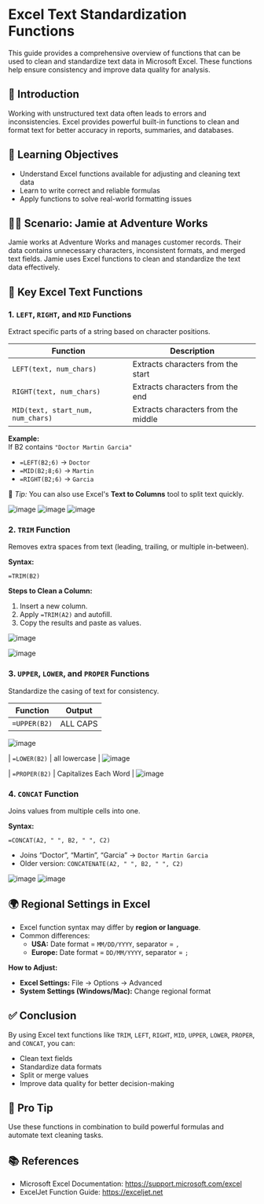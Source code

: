 
# Excel Text Standardization Functions

This guide provides a comprehensive overview of functions that can be used to clean and standardize text data in Microsoft Excel. These functions help ensure consistency and improve data quality for analysis.


## 📌 Introduction

Working with unstructured text data often leads to errors and inconsistencies. Excel provides powerful built-in functions to clean and format text for better accuracy in reports, summaries, and databases.


## 🎯 Learning Objectives

- Understand Excel functions available for adjusting and cleaning text data
- Learn to write correct and reliable formulas
- Apply functions to solve real-world formatting issues


## 🧑‍💼 Scenario: Jamie at Adventure Works

Jamie works at Adventure Works and manages customer records. Their data contains unnecessary characters, inconsistent formats, and merged text fields. Jamie uses Excel functions to clean and standardize the text data effectively.



## 🔧 Key Excel Text Functions

### 1. `LEFT`, `RIGHT`, and `MID` Functions

Extract specific parts of a string based on character positions.

| Function | Description |
|----------|-------------|
| `LEFT(text, num_chars)` | Extracts characters from the start |
| `RIGHT(text, num_chars)` | Extracts characters from the end |
| `MID(text, start_num, num_chars)` | Extracts characters from the middle |

**Example:**  
If B2 contains `"Doctor Martin Garcia"`  
- `=LEFT(B2;6)` → `Doctor`  
- `=MID(B2;8;6)` → `Martin`  
- `=RIGHT(B2;6)` → `Garcia`

🔹 *Tip:* You can also use Excel's **Text to Columns** tool to split text quickly.

![image](https://github.com/user-attachments/assets/6787f86d-916e-4e96-8226-d746be148cb2)
![image](https://github.com/user-attachments/assets/f2d7858a-ab23-4929-ba82-fd8a9fdf0035)
![image](https://github.com/user-attachments/assets/b0d8dc48-210c-4dd1-a8ff-544b228f96df)




### 2. `TRIM` Function

Removes extra spaces from text (leading, trailing, or multiple in-between).

**Syntax:**  
```excel
=TRIM(B2)
```

**Steps to Clean a Column:**
1. Insert a new column.
2. Apply `=TRIM(A2)` and autofill.
3. Copy the results and paste as values.

![image](https://github.com/user-attachments/assets/4d0242fe-057f-418a-8a93-f36d026f20da)


![image](https://github.com/user-attachments/assets/373c08ea-8c1e-4063-9bb2-5c2477efcb82)


### 3. `UPPER`, `LOWER`, and `PROPER` Functions

Standardize the casing of text for consistency.

| Function | Output |
|----------|--------|
| `=UPPER(B2)` | ALL CAPS |
![image](https://github.com/user-attachments/assets/c6fa9f74-af29-48a7-9440-5497f17ee002)

| `=LOWER(B2)` | all lowercase |
![image](https://github.com/user-attachments/assets/52be95a1-aaac-4335-ae22-1d03848d4bbb)

| `=PROPER(B2)` | Capitalizes Each Word |
![image](https://github.com/user-attachments/assets/ed6ccefd-bdcd-4db4-9a43-ab1f7040b94a)




### 4. `CONCAT` Function

Joins values from multiple cells into one.

**Syntax:**
```excel
=CONCAT(A2, " ", B2, " ", C2)
```

- Joins “Doctor”, “Martin”, “Garcia” → `Doctor Martin Garcia`
- Older version: `CONCATENATE(A2, " ", B2, " ", C2)`

![image](https://github.com/user-attachments/assets/91710718-9206-4647-966f-1d30d22ec1a9)
![image](https://github.com/user-attachments/assets/38ca8256-31da-4d08-b7bd-ee90f7259773)



## 🌍 Regional Settings in Excel

- Excel function syntax may differ by **region or language**.
- Common differences:
  - **USA:** Date format = `MM/DD/YYYY`, separator = `,`
  - **Europe:** Date format = `DD/MM/YYYY`, separator = `;`

**How to Adjust:**
- **Excel Settings:** File → Options → Advanced
- **System Settings (Windows/Mac):** Change regional format



## ✅ Conclusion

By using Excel text functions like `TRIM`, `LEFT`, `RIGHT`, `MID`, `UPPER`, `LOWER`, `PROPER`, and `CONCAT`, you can:

- Clean text fields
- Standardize data formats
- Split or merge values
- Improve data quality for better decision-making



## 🧠 Pro Tip

Use these functions in combination to build powerful formulas and automate text cleaning tasks.



## 📚 References

- Microsoft Excel Documentation: https://support.microsoft.com/excel
- ExcelJet Function Guide: https://exceljet.net

